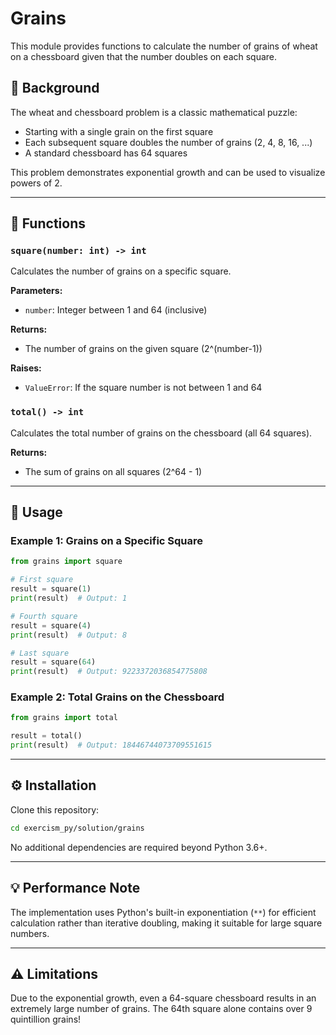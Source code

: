 # Grains

This module provides functions to calculate the number of grains of wheat on a chessboard given that the number doubles on each square.

## 📖 Background

The wheat and chessboard problem is a classic mathematical puzzle:
- Starting with a single grain on the first square
- Each subsequent square doubles the number of grains (2, 4, 8, 16, ...)
- A standard chessboard has 64 squares

This problem demonstrates exponential growth and can be used to visualize powers of 2.

---

## 📝 Functions

### `square(number: int) -> int`
Calculates the number of grains on a specific square.

**Parameters:**
- `number`: Integer between 1 and 64 (inclusive)

**Returns:**
- The number of grains on the given square (2^(number-1))

**Raises:**
- `ValueError`: If the square number is not between 1 and 64

### `total() -> int`
Calculates the total number of grains on the chessboard (all 64 squares).

**Returns:**
- The sum of grains on all squares (2^64 - 1)

---

## 🚀 Usage

### Example 1: Grains on a Specific Square
```python
from grains import square

# First square
result = square(1)
print(result)  # Output: 1

# Fourth square
result = square(4)
print(result)  # Output: 8

# Last square
result = square(64)
print(result)  # Output: 9223372036854775808
```

### Example 2: Total Grains on the Chessboard
```python
from grains import total

result = total()
print(result)  # Output: 18446744073709551615
```

---

## ⚙️ Installation

Clone this repository:
```bash
cd exercism_py/solution/grains
```

No additional dependencies are required beyond Python 3.6+.

---

## 💡 Performance Note

The implementation uses Python's built-in exponentiation (`**`) for efficient calculation rather than iterative doubling, making it suitable for large square numbers.

---

## ⚠️ Limitations

Due to the exponential growth, even a 64-square chessboard results in an extremely large number of grains. The 64th square alone contains over 9 quintillion grains!